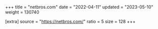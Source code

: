 +++
title = "netbros.com"
date = "2022-04-11"
updated = "2023-05-10"
weight = 130740

[extra]
source = "https://netbros.com/"
ratio = 5
size = 128
+++
